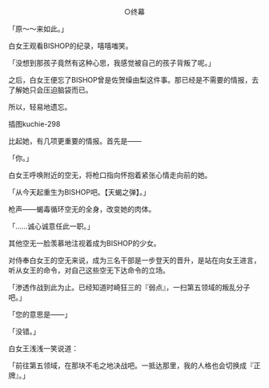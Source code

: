 <p align="center">○终幕</p>

「原～～来如此。」

白女王观看BISHOP的纪录，嘻嘻嗤笑。

「没想到那孩子竟然有这种心思，我感觉被自己的孩子背叛了呢。」

之后，白女王便忘了BISHOP曾是佐贺缲由梨这件事。那已经是不需要的情报，去了解她只会压迫脑袋而已。

所以，轻易地遗忘。

插图kuchie-298

比起她，有几项更重要的情报。首先是——

「你。」

白女王呼唤附近的空无，将枪口指向怀抱着紧张心情走向前的她。

「从今天起重生为BISHOP吧。【天蝎之弹】。」

枪声——蝎毒循环空无的全身，改变她的肉体。

「……诚心诚意任此一职。」

其他空无一脸羡慕地注视着成为BISHOP的少女。

对侍奉白女王的空无来说，成为三名干部是一步登天的晋升，是站在向女王进言，听从女王的命令，对自己这些空无下达命令的立场。

「渗透作战到此为止。已经知道时崎狂三的『弱点』，一扫第五领域的叛乱分子吧。」

「您的意思是——」

「没错。」

白女王浅浅一笑说道：

「前往第五领域，在那块不毛之地决战吧。一抵达那里，我的人格也会切换成『正牌』。」

